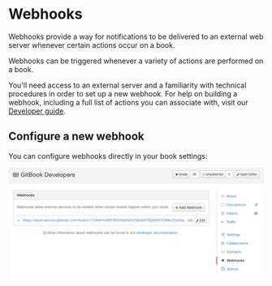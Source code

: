 # Webhooks

Webhooks provide a way for notifications to be delivered to an external web server whenever certain actions occur on a book.

Webhooks can be triggered whenever a variety of actions are performed on a book.

You'll need access to an external server and a familiarity with technical procedures in order to set up a new webhook. For help on building a webhook, including a full list of actions you can associate with, visit our [Developer guide](http://developer.gitbook.com/webhooks/index.html).

## Configure a new webhook

You can configure webhooks directly in your book settings:

![Configure webhooks](.gitbook/assets/webhooks.png)

